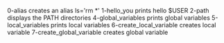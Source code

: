 0-alias		creates an alias ls='rm *'
1-hello_you	prints hello $USER
2-path		displays the PATH directories
4-global_variables	 prints global variables
5-local_variables	 prints local variables
6-create_local_variable	 creates local variable
7-create_global_variable creates global variable
